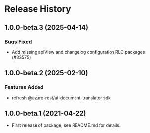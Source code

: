 # Release History

## 1.0.0-beta.3 (2025-04-14)

### Bugs Fixed

- Add missing apiView and changelog configuration RLC packages (#33575)

## 1.0.0-beta.2 (2025-02-10)

### Features Added
- refresh @azure-rest/ai-document-translator sdk

## 1.0.0-beta.1 (2021-04-22)

- First release of package, see README.md for details.
